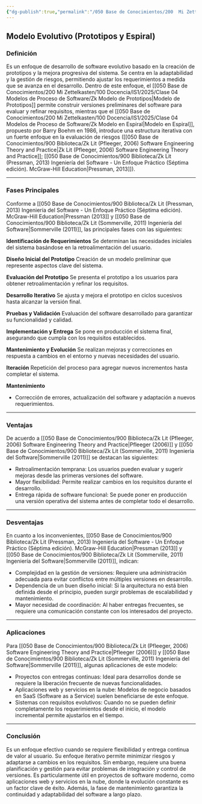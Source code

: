 ```yaml
---
{"dg-publish":true,"permalink":"/050 Base de Conocimientos/200  Mi Zettelkasten/100 Docencia/IS1/2025/Clase 04 Modelos de Proceso de Software/Zk Modelo Evolutivo (Prototipos y Espiral)/","tags":["digitalGarden","modeloDeProceso"]}
---
```


## Modelo Evolutivo (Prototipos y Espiral)

### Definición

Es un enfoque de desarrollo de software evolutivo basado en la creación de prototipos y la mejora progresiva del sistema. Se centra en la adaptabilidad y la gestión de riesgos, permitiendo ajustar los requerimientos a medida que se avanza en el desarrollo. Dentro de este enfoque, el [[050 Base de Conocimientos/200  Mi Zettelkasten/100 Docencia/IS1/2025/Clase 04 Modelos de Proceso de Software/Zk Modelo de Prototipos\|Modelo de Prototipos]] permite construir versiones preliminares del software para evaluar y refinar requisitos, mientras que el [[050 Base de Conocimientos/200  Mi Zettelkasten/100 Docencia/IS1/2025/Clase 04 Modelos de Proceso de Software/Zk Modelo en Espiral\|Modelo en Espiral]], propuesto por Barry Boehm en 1986, introduce una estructura iterativa con un fuerte enfoque en la evaluación de riesgos ([[050 Base de Conocimientos/900 Biblioteca/Zk Lit (Pfleeger, 2006) Software Engineering Theory and Practice\|Zk Lit (Pfleeger, 2006) Software Engineering Theory and Practice]]; [[050 Base de Conocimientos/900 Biblioteca/Zk Lit (Pressman, 2013) Ingeniería del Software - Un Enfoque Práctico (Séptima edición). McGraw-Hill Education\|Pressman, 2013]]).

----
### Fases Principales
Conforme a [[050 Base de Conocimientos/900 Biblioteca/Zk Lit (Pressman, 2013) Ingeniería del Software - Un Enfoque Práctico (Séptima edición). McGraw-Hill Education\|Pressman (2013]] y [[050 Base de Conocimientos/900 Biblioteca/Zk Lit (Sommerville, 2011) Ingeniería del Software\|Sommerville (2011)]], las principales fases con las siguientes:

**Identificación de Requerimientos**
Se determinan las necesidades iniciales del sistema basándose en la retroalimentación del usuario.
   
**Diseño Inicial del Prototipo**
Creación de un modelo preliminar que represente aspectos clave del sistema.

**Evaluación del Prototipo**
Se presenta el prototipo a los usuarios para obtener retroalimentación y refinar los requisitos.

**Desarrollo Iterativo**
Se ajusta y mejora el prototipo en ciclos sucesivos hasta alcanzar la versión final.

**Pruebas y Validación**
Evaluación del software desarrollado para garantizar su funcionalidad y calidad.

**Implementación y Entrega**
Se pone en producción el sistema final, asegurando que cumpla con los requisitos establecidos.

**Mantenimiento y Evolución**
Se realizan mejoras y correcciones en respuesta a cambios en el entorno y nuevas necesidades del usuario.

**Iteración**
Repetición del proceso para agregar nuevos incrementos hasta completar el sistema.

**Mantenimiento**
- Corrección de errores, actualización del software y adaptación a nuevos requerimientos.

----
### Ventajas
De acuerdo a [[050 Base de Conocimientos/900 Biblioteca/Zk Lit (Pfleeger, 2006) Software Engineering Theory and Practice\|Pfleeger (2006)]] y [[050 Base de Conocimientos/900 Biblioteca/Zk Lit (Sommerville, 2011) Ingeniería del Software\|Sommerville (2011)]] se destacan las siguientes:

- Retroalimentación temprana: Los usuarios pueden evaluar y sugerir mejoras desde las primeras versiones del software.
- Mayor flexibilidad: Permite realizar cambios en los requisitos durante el desarrollo.
- Entrega rápida de software funcional: Se puede poner en producción una versión operativa del sistema antes de completar todo el desarrollo.
 
----
### Desventajas
En cuanto a los inconvenientes, [[050 Base de Conocimientos/900 Biblioteca/Zk Lit (Pressman, 2013) Ingeniería del Software - Un Enfoque Práctico (Séptima edición). McGraw-Hill Education\|Pressman (2013]] y [[050 Base de Conocimientos/900 Biblioteca/Zk Lit (Sommerville, 2011) Ingeniería del Software\|Sommerville (2011)]], indican:

- Complejidad en la gestión de versiones: Requiere una administración adecuada para evitar conflictos entre múltiples versiones en desarrollo.
- Dependencia de un buen diseño inicial: Si la arquitectura no está bien definida desde el principio, pueden surgir problemas de escalabilidad y mantenimiento.
- Mayor necesidad de coordinación: Al haber entregas frecuentes, se requiere una comunicación constante con los interesados del proyecto.

----
### Aplicaciones
Para [[050 Base de Conocimientos/900 Biblioteca/Zk Lit (Pfleeger, 2006) Software Engineering Theory and Practice\|Pfleeger (2006)]] y [[050 Base de Conocimientos/900 Biblioteca/Zk Lit (Sommerville, 2011) Ingeniería del Software\|Sommerville (2011)]], algunas aplicaciones de este modelo:

- Proyectos con entregas continuas: Ideal para desarrollos donde se requiere la liberación frecuente de nuevas funcionalidades.
- Aplicaciones web y servicios en la nube: Modelos de negocio basados en SaaS (Software as a Service) suelen beneficiarse de este enfoque.
- Sistemas con requisitos evolutivos: Cuando no se pueden definir completamente los requerimientos desde el inicio, el modelo incremental permite ajustarlos en el tiempo.

----
### Conclusión
Es un enfoque efectivo cuando se requiere flexibilidad y entrega continua de valor al usuario. Su enfoque iterativo permite minimizar riesgos y adaptarse a cambios en los requisitos. Sin embargo, requiere una buena planificación y gestión para evitar problemas de integración y control de versiones. Es particularmente útil en proyectos de software moderno, como aplicaciones web y servicios en la nube, donde la evolución constante es un factor clave de éxito. Además, la fase de mantenimiento garantiza la continuidad y adaptabilidad del software a largo plazo.

